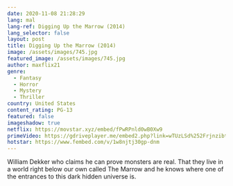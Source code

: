 ```yaml
---
date: 2020-11-08 21:28:29
lang: mal
lang-ref: Digging Up the Marrow (2014)
lang_selector: false
layout: post
title: Digging Up the Marrow (2014)
image: /assets/images/745.jpg
featured_image: /assets/images/745.jpg
author: maxflix21
genre:
  - Fantasy
  - Horror
  - Mystery
  - Thriller
country: United States
content_rating: PG-13
featured: false
imageshadow: true
netflix: https://movstar.xyz/embed/fPwRPnld0wB0Xw9
primeVideo: https://gdriveplayer.me/embed2.php?link=wTUzLSd%252FrjnzibtLkn8eUgaegSFAohyVuek%252Fim2pPMJiaffOWPbcBp2r2vNMwMcUsLd7GBjxGAdwHsdia46tFJ%252FVqBZXD3T3JOvi1pmqntOkjuzDDT%252B7FzZwidwHKPzev03qmMMfpHZ6WXFXqGEwo5oDskI6zrNdWJAU6k1KR0JuaiEBoc9D%252B9aW8XGY9zRbs%253D
hotstar: https://www.fembed.com/v/1w8njtj30gp-dnm
---
```

William Dekker who claims he can prove monsters are real. That they live in a world right below our own called The Marrow and he knows where one of the entrances to this dark hidden universe is.